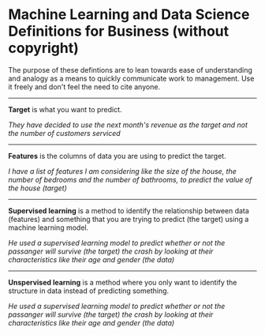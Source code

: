 # Machine Learning and Data Science Definitions for Business (without copyright)

The purpose of these defintions are to lean towards ease of understanding and analogy as a means to quickly communicate work to management. Use it freely and don't feel the need to cite anyone. 

----

**Target** is what you want to predict.

*They have decided to use the next month's revenue as the target and not the number of customers serviced*

---

**Features** is the columns of data you are using to predict the target. 

*I have a list of features I am considering like the size of the house, the number of bedrooms and the number of bathrooms, to predict the value of the house (target)*

---

**Supervised learning** is a method to identify the relationship between data (features) and something that you are trying to predict (the target) using a machine learning model.

*He used a supervised learning model to predict whether or not the passanger will survive (the target) the crash by looking at their characteristics like their age and gender (the data)*

---

**Unspervised learning** is a method where you only want to identify the structure in data instead of predicting something. 

*He used a supervised learning model to predict whether or not the passanger will survive (the target) the crash by looking at their characteristics like their age and gender (the data)*
